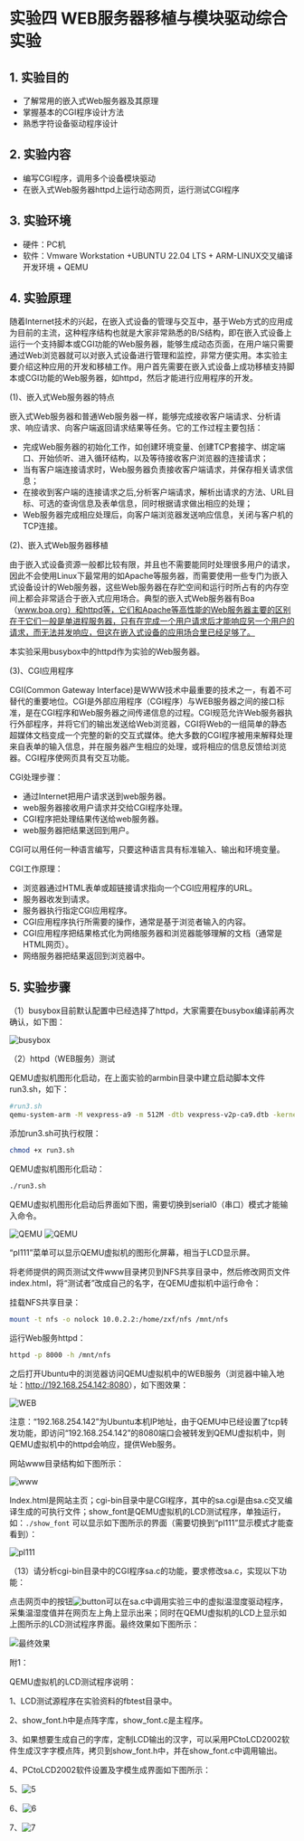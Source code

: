 # 实验四 WEB服务器移植与模块驱动综合实验

## 1. 实验目的

- 了解常用的嵌入式Web服务器及其原理
- 掌握基本的CGI程序设计方法
- 熟悉字符设备驱动程序设计

## 2. 实验内容

- 编写CGI程序，调用多个设备模块驱动
- 在嵌入式Web服务器httpd上运行动态网页，运行测试CGI程序

## 3. 实验环境

- 硬件：PC机
- 软件：Vmware Workstation +UBUNTU 22.04 LTS + ARM-LINUX交叉编译开发环境 + QEMU

## 4. 实验原理

随着Internet技术的兴起，在嵌入式设备的管理与交互中，基于Web方式的应用成为目前的主流，这种程序结构也就是大家非常熟悉的B/S结构，即在嵌入式设备上运行一个支持脚本或CGI功能的Web服务器，能够生成动态页面，在用户端只需要通过Web浏览器就可以对嵌入式设备进行管理和监控，非常方便实用。本实验主要介绍这种应用的开发和移植工作。用户首先需要在嵌入式设备上成功移植支持脚本或CGI功能的Web服务器，如httpd，然后才能进行应用程序的开发。

(1)、嵌入式Web服务器的特点

嵌入式Web服务器和普通Web服务器一样，能够完成接收客户端请求、分析请求、响应请求、向客户端返回请求结果等任务。它的工作过程主要包括：

- 完成Web服务器的初始化工作，如创建环境变量、创建TCP套接字、绑定端口、开始侦听、进入循环结构，以及等待接收客户浏览器的连接请求；
- 当有客户端连接请求时，Web服务器负责接收客户端请求，并保存相关请求信息；
- 在接收到客户端的连接请求之后,分析客户端请求，解析出请求的方法、URL目标、可选的查询信息及表单信息，同时根据请求做出相应的处理；
- Web服务器完成相应处理后，向客户端浏览器发送响应信息，关闭与客户机的TCP连接。

(2)、嵌入式Web服务器移植

由于嵌入式设备资源一般都比较有限，并且也不需要能同时处理很多用户的请求，因此不会使用Linux下最常用的如Apache等服务器，而需要使用一些专门为嵌入式设备设计的Web服务器，这些Web服务器在存贮空间和运行时所占有的内存空间上都会非常适合于嵌入式应用场合。典型的嵌入式Web服务器有Boa（www.boa.org）和httpd等，它们和Apache等高性能的Web服务器主要的区别在于它们一般是单进程服务器，只有在完成一个用户请求后才能响应另一个用户的请求，而无法并发响应，但这在嵌入式设备的应用场合里已经足够了。

本实验采用busybox中的httpd作为实验的Web服务器。

(3)、CGI应用程序

CGI(Common Gateway Interface)是WWW技术中最重要的技术之一，有着不可替代的重要地位。CGI是外部应用程序（CGI程序）与WEB服务器之间的接口标准，是在CGI程序和Web服务器之间传递信息的过程。CGI规范允许Web服务器执行外部程序，并将它们的输出发送给Web浏览器，CGI将Web的一组简单的静态超媒体文档变成一个完整的新的交互式媒体。绝大多数的CGI程序被用来解释处理来自表单的输入信息，并在服务器产生相应的处理，或将相应的信息反馈给浏览器。CGI程序使网页具有交互功能。

CGI处理步骤：

- 通过Internet把用户请求送到web服务器。
- web服务器接收用户请求并交给CGI程序处理。
- CGI程序把处理结果传送给web服务器。
- web服务器把结果送回到用户。

CGI可以用任何一种语言编写，只要这种语言具有标准输入、输出和环境变量。

CGI工作原理：

- 浏览器通过HTML表单或超链接请求指向一个CGI应用程序的URL。
- 服务器收发到请求。
- 服务器执行指定CGI应用程序。
- CGI应用程序执行所需要的操作，通常是基于浏览者输入的内容。
- CGI应用程序把结果格式化为网络服务器和浏览器能够理解的文档（通常是HTML网页）。
- 网络服务器把结果返回到浏览器中。

## 5. 实验步骤

（1）busybox目前默认配置中已经选择了httpd，大家需要在busybox编译前再次确认，如下图：

![busybox](image/busybox.png)

（2）httpd（WEB服务）测试

QEMU虚拟机图形化启动，在上面实验的armbin目录中建立启动脚本文件run3.sh，如下：

```bash
#run3.sh
qemu-system-arm -M vexpress-a9 -m 512M -dtb vexpress-v2p-ca9.dtb -kernel zImage -append "root=/dev/mmcblk0 rw console=ttyAMA0" -sd rootfs.ext3 -net nic -net user,hostfwd=tcp::8080-:8000 -display gtk,zoom-to-fit=true
```

添加run3.sh可执行权限：

```bash
chmod +x run3.sh
```

QEMU虚拟机图形化启动：

```bash
./run3.sh
```

QEMU虚拟机图形化启动后界面如下图，需要切换到serial0（串口）模式才能输入命令。

![QEMU](image/QEMU1.png)
![QEMU](image/QEMU2.png)

“pl111”菜单可以显示QEMU虚拟机的图形化屏幕，相当于LCD显示屏。

将老师提供的网页测试文件www目录拷贝到NFS共享目录中，然后修改网页文件index.html，将“测试者”改成自己的名字，在QEMU虚拟机中运行命令：

挂载NFS共享目录：

```bash
mount -t nfs -o nolock 10.0.2.2:/home/zxf/nfs /mnt/nfs
```

运行Web服务httpd：

```bash
httpd -p 8000 -h /mnt/nfs
```

之后打开Ubuntu中的浏览器访问QEMU虚拟机中的WEB服务（浏览器中输入地址：<http://192.168.254.142:8080>），如下图效果：

![WEB](image/WEB.png)

注意：“192.168.254.142”为Ubuntu本机IP地址，由于QEMU中已经设置了tcp转发功能，即访问“192.168.254.142”的8080端口会被转发到QEMU虚拟机中，则QEMU虚拟机中的httpd会响应，提供Web服务。

网站www目录结构如下图所示：

![www](image/www目录.png)

Index.html是网站主页；cgi-bin目录中是CGI程序，其中的sa.cgi是由sa.c交叉编译生成的可执行文件；show_font是QEMU虚拟机的LCD测试程序，单独运行，如：`./show_font`  可以显示如下图所示的界面（需要切换到“pl111”显示模式才能查看到）：

![pl111](image/pl111.png)

（13）请分析cgi-bin目录中的CGI程序sa.c的功能，要求修改sa.c，实现以下功能：

点击网页中的按钮![button](image/button.png)可以在sa.c中调用实验三中的虚拟温湿度驱动程序，采集温湿度值并在网页左上角上显示出来；同时在QEMU虚拟机的LCD上显示如上图所示的LCD测试程序界面。最终效果如下图所示：

![最终效果](image/最终效果.png)

附1：

QEMU虚拟机的LCD测试程序说明：

1、LCD测试源程序在实验资料的fbtest目录中。

2、show_font.h中是点阵字库，show_font.c是主程序。

3、如果想要生成自己的字库，定制LCD输出的汉字，可以采用PCtoLCD2002软件生成汉字字模点阵，拷贝到show_font.h中，并在show_font.c中调用输出。

4、PCtoLCD2002软件设置及字模生成界面如下图所示：

5、![5](image/5.png)

6、![6](image/6.png)

7、![7](image/7.png)
